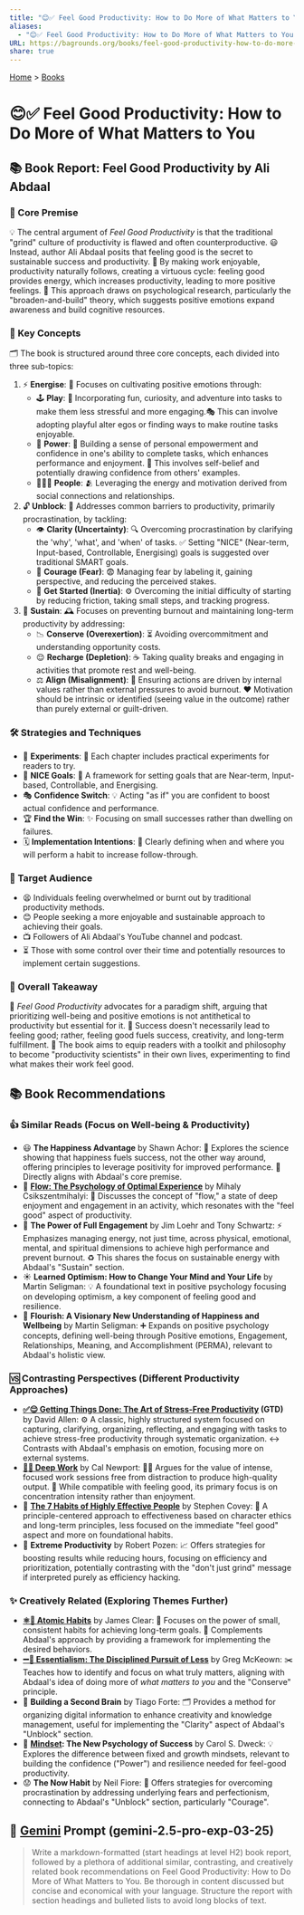 ```yaml
---
title: "😊✅ Feel Good Productivity: How to Do More of What Matters to You"
aliases:
  - "😊✅ Feel Good Productivity: How to Do More of What Matters to You"
URL: https://bagrounds.org/books/feel-good-productivity-how-to-do-more-of-what-matters-to-you
share: true
---
```

[Home](../index.md) > [Books](./index.md)  
# 😊✅ Feel Good Productivity: How to Do More of What Matters to You  
## 📚 Book Report: Feel Good Productivity by Ali Abdaal  
  
### 🎯 Core Premise  
 💡 The central argument of *Feel Good Productivity* is that the traditional "grind" culture of productivity is flawed and often counterproductive. 😃 Instead, author Ali Abdaal posits that feeling good is the secret to sustainable success and productivity. 🤸 By making work enjoyable, productivity naturally follows, creating a virtuous cycle: feeling good provides energy, which increases productivity, leading to more positive feelings. 🧠 This approach draws on psychological research, particularly the "broaden-and-build" theory, which suggests positive emotions expand awareness and build cognitive resources.  
  
### 🔑 Key Concepts  
 🗂️ The book is structured around three core concepts, each divided into three sub-topics:  
1. ⚡ **Energise**: 🔋 Focuses on cultivating positive emotions through:  
    * 🕹️ **Play**: 🎉 Incorporating fun, curiosity, and adventure into tasks to make them less stressful and more engaging.🎭 This can involve adopting playful alter egos or finding ways to make routine tasks enjoyable.  
    * 💪 **Power**: 🌟 Building a sense of personal empowerment and confidence in one's ability to complete tasks, which enhances performance and enjoyment. 🙏 This involves self-belief and potentially drawing confidence from others' examples.  
    * 🧑‍🤝‍🧑 **People**: 🫂 Leveraging the energy and motivation derived from social connections and relationships.  
2. 🔓 **Unblock**: 🚧 Addresses common barriers to productivity, primarily procrastination, by tackling:  
    * 👁️ **Clarity (Uncertainty)**: 🔍 Overcoming procrastination by clarifying the 'why', 'what', and 'when' of tasks. ✅ Setting "NICE" (Near-term, Input-based, Controllable, Energising) goals is suggested over traditional SMART goals.  
    * 🦁 **Courage (Fear)**: 😨 Managing fear by labeling it, gaining perspective, and reducing the perceived stakes.  
    * 🚀 **Get Started (Inertia)**: ⚙️ Overcoming the initial difficulty of starting by reducing friction, taking small steps, and tracking progress.  
3. 🌱 **Sustain**: 🕰️ Focuses on preventing burnout and maintaining long-term productivity by addressing:  
    * 📉 **Conserve (Overexertion)**: ⏳ Avoiding overcommitment and understanding opportunity costs.  
    * 😌 **Recharge (Depletion)**: ☕ Taking quality breaks and engaging in activities that promote rest and well-being.  
    * ⚖️ **Align (Misalignment)**: 🧭 Ensuring actions are driven by internal values rather than external pressures to avoid burnout. ❤️ Motivation should be intrinsic or identified (seeing value in the outcome) rather than purely external or guilt-driven.  
  
### 🛠️ Strategies and Techniques  
* 🧪 **Experiments**: 🔬 Each chapter includes practical experiments for readers to try.  
* 🎯 **NICE Goals**: 📝 A framework for setting goals that are Near-term, Input-based, Controllable, and Energising.  
* 🎭 **Confidence Switch**: 💡 Acting "as if" you are confident to boost actual confidence and performance.  
* 🏆 **Find the Win**: ✨ Focusing on small successes rather than dwelling on failures.  
* 🗓️ **Implementation Intentions**: 📍 Clearly defining when and where you will perform a habit to increase follow-through.  
  
### 👥 Target Audience  
* 😫 Individuals feeling overwhelmed or burnt out by traditional productivity methods.  
* 😊 People seeking a more enjoyable and sustainable approach to achieving their goals.  
* 📺 Followers of Ali Abdaal's YouTube channel and podcast.  
* ⏳ Those with some control over their time and potentially resources to implement certain suggestions.  
  
### 💭 Overall Takeaway  
🌟 *Feel Good Productivity* advocates for a paradigm shift, arguing that prioritizing well-being and positive emotions is not antithetical to productivity but essential for it. 🚀 Success doesn't necessarily lead to feeling good; rather, feeling good fuels success, creativity, and long-term fulfillment. 🧰 The book aims to equip readers with a toolkit and philosophy to become "productivity scientists" in their own lives, experimenting to find what makes their work feel good.  
  
## 📚 Book Recommendations  
  
### 👍 Similar Reads (Focus on Well-being & Productivity)  
* 😃 **The Happiness Advantage** by Shawn Achor: 🔬 Explores the science showing that happiness fuels success, not the other way around, offering principles to leverage positivity for improved performance. 🤝 Directly aligns with Abdaal's core premise.  
* 🌊 **[Flow: The Psychology of Optimal Experience](./flow-the-psychology-of-optimal-experience.md)** by Mihaly Csikszentmihalyi: 🧘 Discusses the concept of "flow," a state of deep enjoyment and engagement in an activity, which resonates with the "feel good" aspect of productivity.  
* 🔋 **The Power of Full Engagement** by Jim Loehr and Tony Schwartz: ⚡ Emphasizes managing energy, not just time, across physical, emotional, mental, and spiritual dimensions to achieve high performance and prevent burnout. ♻️ This shares the focus on sustainable energy with Abdaal's "Sustain" section.  
* ☀️ **Learned Optimism: How to Change Your Mind and Your Life** by Martin Seligman: 💡 A foundational text in positive psychology focusing on developing optimism, a key component of feeling good and resilience.  
* 🌱 **Flourish: A Visionary New Understanding of Happiness and Wellbeing** by Martin Seligman: ➕ Expands on positive psychology concepts, defining well-being through Positive emotions, Engagement, Relationships, Meaning, and Accomplishment (PERMA), relevant to Abdaal's holistic view.  
  
### 🆚 Contrasting Perspectives (Different Productivity Approaches)  
* **[✅😌 Getting Things Done: The Art of Stress-Free Productivity](./getting-things-done-the-art-of-stress-free-productivity.md) (GTD)** by David Allen: ⚙️ A classic, highly structured system focused on capturing, clarifying, organizing, reflecting, and engaging with tasks to achieve stress-free productivity through systematic organization. ↔️ Contrasts with Abdaal's emphasis on emotion, focusing more on external systems.  
* **[🤿💼 Deep Work](./deep-work.md)** by Cal Newport: 👨‍💻 Argues for the value of intense, focused work sessions free from distraction to produce high-quality output. 🎯 While compatible with feeling good, its primary focus is on concentration intensity rather than enjoyment.  
* 🤝 **[The 7 Habits of Highly Effective People](./the-7-habits-of-highly-effective-people.md)** by Stephen Covey: 🧭 A principle-centered approach to effectiveness based on character ethics and long-term principles, less focused on the immediate "feel good" aspect and more on foundational habits.  
* 🚀 **Extreme Productivity** by Robert Pozen: 📈 Offers strategies for boosting results while reducing hours, focusing on efficiency and prioritization, potentially contrasting with the "don't just grind" message if interpreted purely as efficiency hacking.  
  
### ✨ Creatively Related (Exploring Themes Further)  
* **[⚛️🔄 Atomic Habits](./atomic-habits.md)** by James Clear: 🧱 Focuses on the power of small, consistent habits for achieving long-term goals. 🧩 Complements Abdaal's approach by providing a framework for implementing the desired behaviors.  
* **[➖💯 Essentialism: The Disciplined Pursuit of Less](./essentialism-the-disciplined-pursuit-of-less.md)** by Greg McKeown: ✂️ Teaches how to identify and focus on what truly matters, aligning with Abdaal's idea of doing more of *what matters to you* and the "Conserve" principle.  
* 🧠 **Building a Second Brain** by Tiago Forte: 🗂️ Provides a method for organizing digital information to enhance creativity and knowledge management, useful for implementing the "Clarity" aspect of Abdaal's "Unblock" section.  
* 🧠 **[Mindset](./mindset.md): The New Psychology of Success** by Carol S. Dweck: 💡 Explores the difference between fixed and growth mindsets, relevant to building the confidence ("Power") and resilience needed for feel-good productivity.  
* 😟 **The Now Habit** by Neil Fiore: 🚧 Offers strategies for overcoming procrastination by addressing underlying fears and perfectionism, connecting to Abdaal's "Unblock" section, particularly "Courage".  
  
## 💬 [Gemini](../software/gemini.md) Prompt (gemini-2.5-pro-exp-03-25)  
> Write a markdown-formatted (start headings at level H2) book report, followed by a plethora of additional similar, contrasting, and creatively related book recommendations on Feel Good Productivity: How to Do More of What Matters to You. Be thorough in content discussed but concise and economical with your language. Structure the report with section headings and bulleted lists to avoid long blocks of text.